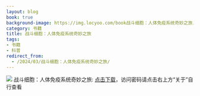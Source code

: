 ```yaml
---
layout: blog
book: true
background-image: https://img.locyoo.com/book战斗细胞：人体免疫系统奇妙之旅.jpg
category: 书籍
title: 战斗细胞：人体免疫系统奇妙之旅
tags:
- 书籍
- 科普
redirect_from:
  - /2024/03/战斗细胞：人体免疫系统奇妙之旅/
---
```

![](https://img.locyoo.com/book战斗细胞：人体免疫系统奇妙之旅.jpg)
战斗细胞：人体免疫系统奇妙之旅: <a name = "ref1" href="https://url18.ctfile.com/f/50983618-1375543909-772f93?p=3619">点击下载</a>，访问密码请点击右上方“关于”自行查看
